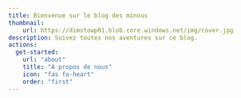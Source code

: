 ```yaml
---
title: Bienvenue sur le blog des minous
thumbnail:
    url: https://dimstowp01.blob.core.windows.net/img/cover.jpg
description: Suivez toutes nos aventures sur ce blog.
actions:
  get-started:
    url: "about"
    title: "A propos de nous"
    icon: "fas fa-heart"
    order: "first"
---
```

